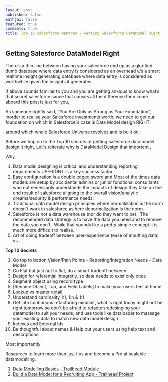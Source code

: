 ```yaml
---
layout: post
published: false
mathjax: false
featured: true
comments: true
title: Top 10 Salesforce Mantras - Getting Salesforce DataModel Right
---
```

## Getting Salesforce DataModel Right

There’s a thin line between having your salesforce end up as a glorified dumb database where data entry is considered as an overhead v/s a smart realtime insight generating database where data entry is considered as worthwhile given the insights it generates.

If above sounds familiar to you and you are getting anxious to know what’s that secret salesforce sauce that causes all the difference then come aboard this post is just for you,

As someone rightly said, “You Are Only as Strong as Your Foundation”, Inorder to realise your Salesforce investments worth, we need to get our foundation on which in Salesforce\`s case is Data Model design RIGHT.

around which whole Salesforce Universe revolves and is built on,

Before we hop on to the Top 10 secrets of getting salesforce data model design it right, Let\`s reiterate why is DataModel Design that important ,

Why,
1. Data model designing is critical and understanding reporting requirements UP-FRONT is a key success factor.
2. Easy configuration is a double edged sword and Most of the times data models are setup by accidental admins or junior functional consultants who not necessarily understands the impacts of design they take on the end result of salesforce aligning to the overall vision/analytic dreams/security & performance needs.
3. Traditional data model design principles where normalization is the norm doesn\`t work in salesforce as here denormalization is the norm.
4. Salesforce is not a data warehouse (nor do they want to be).  The recommended data strategy is to have the data you need and to remove the data you don’t.  While that sounds like a pretty simple concept it is much more difficult to realise.
5. Art of doing tradeoff between user-experience (ease of inputting data) vs

**Top 10 Secrets**

1. Go top to botton Vision/Pain Points - Reporting/Integration Needs - Data Model
2. Go Flat but just not to flat, do a smart tradeoff between 
3. Design for referential integretiy, so data needs to exist only once 
4. Segment object using record type
5. [Rename Object, Tab, and Field Labels] to make your users feel at home 
6. Lookup vs master detail
7. Understand cardinality 1:1, 1:n & 1:1
8. Get into continuous refactoring mindset, what is right today might not be right tomorrow so don\`t be afraid to refactor/redesinging your datamodel to suit your needs, and use tools like dataloader to massage your existing data to match new data model design
9. Indexes and External Ids
10. Be thoughtful about names & Help out your users using help text and descriptions

Most importantly 

Resources to learn more than just tips and become a Pro at scalable datamodelling.
1. [Data Modelling Basics - Trailhead Module](https://trailhead.salesforce.com/en/modules/data_modeling)
2. [Build a Data Model for a Recruiting App - Trailhead Project](https://trailhead.salesforce.com/en/projects/build-a-data-model-for-a-recruiting-app)
